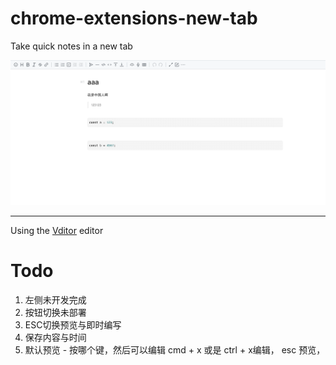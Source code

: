 # chrome-extensions-new-tab

Take quick notes in a new tab

![home](./screenshot/home01.png)

---

Using the [Vditor](https://github.com/Vanessa219/vditor) editor





# Todo
1. 左侧未开发完成 
1. 按钮切换未部署
1. ESC切换预览与即时编写
1. 保存内容与时间
1. 默认预览 - 按哪个键，然后可以编辑 cmd + x 或是 ctrl + x编辑， esc 预览，
